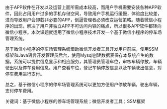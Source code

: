 由于APP软件在开发以及运营上面所需成本较高，而用户手机需要安装各种APP软件，因此占用用户过多的手机存储空间，导致用户手机运行缓慢，体验度比较差，进而导致用户会卸载非必要的APP，倒逼管理者必须改变运营策略。随着微信小程序的出现，解决了用户非独立APP不可访问内容的痛点，所以很多APP软件都转向微信小程序。本次课题就运用了微信小程序技术开发一个基于微信小程序的停车场管理系统。

基于微信小程序的停车场管理系统借助微信开发者工具开发用户前端，使用SSM框架和Java语言开发管理员后台，使用Mysql创建数据表保存本系统产生的数据。系统可以提供信息显示和相应服务，其管理员管理车位，审核车辆停放，车辆驶出以及停车费用信息。用户查看车位，登记车辆停放信息以及车辆驶出信息，对停车费用进行支付。

总之，基于微信小程序的停车场管理系统可以更加方便用户停放车辆，驶出车辆，支付停车费用。

关键词：基于微信小程序的停车场管理系统；微信开发者工具；SSM框架
